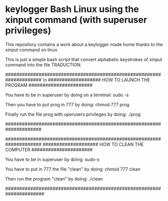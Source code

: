 # keylogger Bash Linux using the xinput command (with superuser privileges) 

This repository contains a work about a keylogger made home thanks to the xinput command on linux

This is just a simple bash script that convert alphabetic keystrokes of xinput command into the file TRADUCTION. 

##################################################################### \n
################### HOW TO LAUNCH THE PROGRAM #######################

You have to be in superuser by doing on a terminal:
sudo -s 

Then you have to put prog in 777 by doing: 
chmod 777 prog

Finally run the file prog with uperusers privileges by doing:
./prog

#####################################################################


#####################################################################
#################### HOW TO CLEAN THE COMPUTER ######################

You have to be in superuser by doing:
sudo-s

You have to put in 777 the file "clean" by doing:
chmod 777 clean

Then run the program "clean" by doing:
./clean


######################################################################
